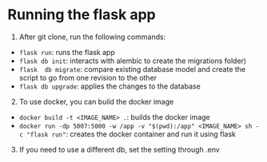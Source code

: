 # Running the flask app
1.  After git clone, run the following commands:
- `flask run`: runs the flask app
- `flask db init`: interacts with alembic to create the migrations folder)
- `flask  db migrate`: compare existing database model and create the script to go from one revision to the other
- `flask db upgrade`: applies the changes to the database

2. To use docker, you can build the docker image
- `docker build -t <IMAGE_NAME> .`: builds the docker image
- `docker run -dp 5007:5000 -w /app -v "$(pwd):/app" <IMAGE_NAME> sh -c "flask run"`: creates the docker container and run it using flask

3. If you need to use a different db, set the setting through .env